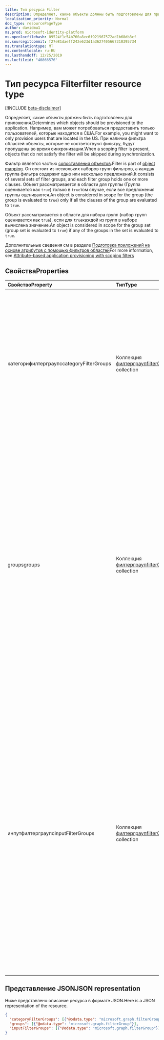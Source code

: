 ```yaml
---
title: Тип ресурса Filter
description: Определяет, какие объекты должны быть подготовлены для приложения. Например, вам может потребоваться предоставить только пользователей, которые находятся в США. При наличии фильтра областей объекты, которые не соответствуют фильтру, будут пропущены во время синхронизации.
localization_priority: Normal
doc_type: resourcePageType
author: davidmu1
ms.prod: microsoft-identity-platform
ms.openlocfilehash: 09524f1c54b760a8ec6f921967572ad1b68db8cf
ms.sourcegitcommit: f27e81daeff242e623d1a3627405667310395734
ms.translationtype: MT
ms.contentlocale: ru-RU
ms.lasthandoff: 12/25/2019
ms.locfileid: "40866576"
---
```

# <a name="filter-resource-type"></a><span data-ttu-id="981d7-105">Тип ресурса Filter</span><span class="sxs-lookup"><span data-stu-id="981d7-105">filter resource type</span></span>

[!INCLUDE [beta-disclaimer](../../includes/beta-disclaimer.md)]

<span data-ttu-id="981d7-106">Определяет, какие объекты должны быть подготовлены для приложения.</span><span class="sxs-lookup"><span data-stu-id="981d7-106">Determines which objects should be provisioned to the application.</span></span> <span data-ttu-id="981d7-107">Например, вам может потребоваться предоставить только пользователей, которые находятся в США.</span><span class="sxs-lookup"><span data-stu-id="981d7-107">For example, you might want to only provision users that are located in the US.</span></span> <span data-ttu-id="981d7-108">При наличии фильтра областей объекты, которые не соответствуют фильтру, будут пропущены во время синхронизации.</span><span class="sxs-lookup"><span data-stu-id="981d7-108">When a scoping filter is present, objects that do not satisfy the filter will be skipped during synchronization.</span></span>

<span data-ttu-id="981d7-109">Фильтр является частью [сопоставления объектов](synchronization-objectmapping.md).</span><span class="sxs-lookup"><span data-stu-id="981d7-109">Filter is part of [object mapping](synchronization-objectmapping.md).</span></span> <span data-ttu-id="981d7-110">Он состоит из нескольких наборов групп фильтров, а каждая группа фильтра содержит одно или несколько предложений.</span><span class="sxs-lookup"><span data-stu-id="981d7-110">It consists of several sets of filter groups, and each filter group holds one or more clauses.</span></span> <span data-ttu-id="981d7-111">Объект рассматривается в области для группы (Группа оценивается как `true`) только в `true`том случае, если все предложения группы оцениваются.</span><span class="sxs-lookup"><span data-stu-id="981d7-111">An object is considered in scope for the group (the group is evaluated to `true`) only if all the clauses of the group are evaluated to `true`.</span></span>

<span data-ttu-id="981d7-112">Объект рассматривается в области для набора групп (набор групп оценивается как `true`), если для `true`каждой из групп в наборе вычислена значение.</span><span class="sxs-lookup"><span data-stu-id="981d7-112">An object is considered in scope for the group set (group set is evaluated to `true`) if any of the groups in the set is evaluated to `true`.</span></span>

<span data-ttu-id="981d7-113">Дополнительные сведения см в разделе [Подготовка приложений на основе атрибутов с помощью фильтров областей](/azure/active-directory/active-directory-saas-scoping-filters)</span><span class="sxs-lookup"><span data-stu-id="981d7-113">For more information, see [Attribute-based application provisioning with scoping filters](/azure/active-directory/active-directory-saas-scoping-filters)</span></span>

## <a name="properties"></a><span data-ttu-id="981d7-114">Свойства</span><span class="sxs-lookup"><span data-stu-id="981d7-114">Properties</span></span>
| <span data-ttu-id="981d7-115">Свойство</span><span class="sxs-lookup"><span data-stu-id="981d7-115">Property</span></span>     | <span data-ttu-id="981d7-116">Тип</span><span class="sxs-lookup"><span data-stu-id="981d7-116">Type</span></span>   |<span data-ttu-id="981d7-117">Описание</span><span class="sxs-lookup"><span data-stu-id="981d7-117">Description</span></span>|
|:---------------|:--------|:----------|
|<span data-ttu-id="981d7-118">категорифилтерграупс</span><span class="sxs-lookup"><span data-stu-id="981d7-118">categoryFilterGroups</span></span>|<span data-ttu-id="981d7-119">Коллекция [филтерграуп](synchronization-filtergroup.md)</span><span class="sxs-lookup"><span data-stu-id="981d7-119">[filterGroup](synchronization-filtergroup.md) collection</span></span>|<span data-ttu-id="981d7-120">`*Experimental*`Набор групп фильтров, используемый, чтобы определить, принадлежит ли данный объект и должен ли он обрабатываться как часть этого сопоставления объектов.</span><span class="sxs-lookup"><span data-stu-id="981d7-120">`*Experimental*` Filter group set used to decide whether given object belongs and should be processed as part of this object mapping.</span></span> <span data-ttu-id="981d7-121">Объект считается в области действия, \*Если любая из групп в коллекции оценивается как `true` \*.</span><span class="sxs-lookup"><span data-stu-id="981d7-121">An object is considered in scope *if ANY of the groups in the collection is evaluated to `true`*.</span></span>|
|<span data-ttu-id="981d7-122">groups</span><span class="sxs-lookup"><span data-stu-id="981d7-122">groups</span></span>|<span data-ttu-id="981d7-123">Коллекция [филтерграуп](synchronization-filtergroup.md)</span><span class="sxs-lookup"><span data-stu-id="981d7-123">[filterGroup](synchronization-filtergroup.md) collection</span></span>|<span data-ttu-id="981d7-124">Набор групп фильтров, используемый для определения того, находится ли заданный объект в области для подготовки.</span><span class="sxs-lookup"><span data-stu-id="981d7-124">Filter group set used to decide whether given object is in scope for provisioning.</span></span> <span data-ttu-id="981d7-125">**Это фильтр, который следует использовать в большинстве случаев**.</span><span class="sxs-lookup"><span data-stu-id="981d7-125">**This is the filter which should be used in most cases**.</span></span> <span data-ttu-id="981d7-126">Если объект, используемый для выполнения этого фильтра, в данный момент, а затем объект или фильтр изменились так, что фильтр не удовлетворен более длинным, такой объект \* будет передано.</span><span class="sxs-lookup"><span data-stu-id="981d7-126">If an object used to satisfy this filter at a given moment, and then the object or the filter was changed so that filter is not satisfied any longer, such object \*will get de-provisioned".</span></span> <span data-ttu-id="981d7-127">Объект считается в области действия, \*Если любая из групп в коллекции оценивается как `true` \*.</span><span class="sxs-lookup"><span data-stu-id="981d7-127">An object is considered in scope *if ANY of the groups in the collection is evaluated to `true`*.</span></span>|
|<span data-ttu-id="981d7-128">инпутфилтерграупс</span><span class="sxs-lookup"><span data-stu-id="981d7-128">inputFilterGroups</span></span>|<span data-ttu-id="981d7-129">Коллекция [филтерграуп](synchronization-filtergroup.md)</span><span class="sxs-lookup"><span data-stu-id="981d7-129">[filterGroup](synchronization-filtergroup.md) collection</span></span>|<span data-ttu-id="981d7-130">`*Experimental*`Набор групп фильтров, используемый для фильтрации объектов на раннем этапе чтения их из каталога.</span><span class="sxs-lookup"><span data-stu-id="981d7-130">`*Experimental*` Filter group set used to filter out objects at the early stage of reading them from the directory.</span></span> <span data-ttu-id="981d7-131">Если объект не соответствует этому фильтру, он не будет обрабатываться далее.</span><span class="sxs-lookup"><span data-stu-id="981d7-131">If an object doesn't satisfy this filter it will not be processed further.</span></span> <span data-ttu-id="981d7-132">Важно понимать, что если объект, используемый для выполнения этого фильтра, в данный момент, а затем объект или фильтр изменился, так как фильтр больше не удовлетворен, такой объект *не передается*.</span><span class="sxs-lookup"><span data-stu-id="981d7-132">Important to understand is that if an object used to satisfy this filter at a given moment, and then the object or the filter was changed so that filter is no longer satisfied, such object *will NOT get de-provisioned*.</span></span> <span data-ttu-id="981d7-133">Объект считается в области действия, \*Если любая из групп в коллекции оценивается как `true` \*.</span><span class="sxs-lookup"><span data-stu-id="981d7-133">An object is considered in scope *if ANY of the groups in the collection is evaluated to `true`*.</span></span> |

## <a name="json-representation"></a><span data-ttu-id="981d7-134">Представление JSON</span><span class="sxs-lookup"><span data-stu-id="981d7-134">JSON representation</span></span>

<span data-ttu-id="981d7-135">Ниже представлено описание ресурса в формате JSON.</span><span class="sxs-lookup"><span data-stu-id="981d7-135">Here is a JSON representation of the resource.</span></span>

<!-- {
  "blockType": "resource",
  "optionalProperties": [

  ],
  "@odata.type": "microsoft.graph.filter"
}-->

```json
{
  "categoryFilterGroups": [{"@odata.type": "microsoft.graph.filterGroup"}],
  "groups": [{"@odata.type": "microsoft.graph.filterGroup"}],
  "inputFilterGroups": [{"@odata.type": "microsoft.graph.filterGroup"}]
}

```

<!-- uuid: 8fcb5dbc-d5aa-4681-8e31-b001d5168d79
2015-10-25 14:57:30 UTC -->
<!--
{
  "type": "#page.annotation",
  "description": "filter resource",
  "keywords": "",
  "section": "documentation",
  "tocPath": "",
  "suppressions": []
}
-->
